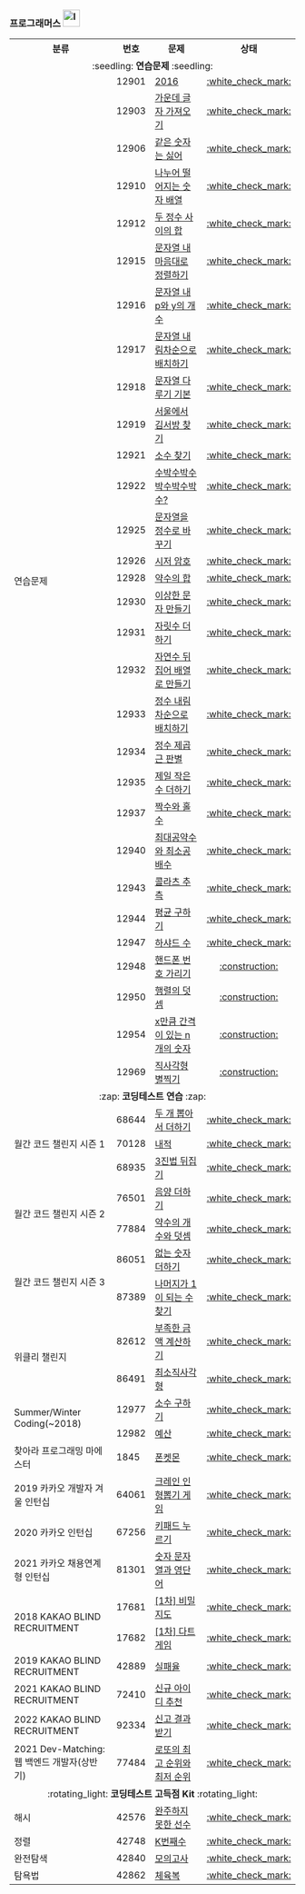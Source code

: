 ### 프로그래머스 <img width="30" alt="level_badge1" src="https://user-images.githubusercontent.com/104837715/171791682-13fc1d40-ea11-43e9-93b9-e932ec90fcdb.png">

<table>
      <tr>
          <th style="text-align: center">분류</th>
          <th style="text-align: center">번호</th>
          <th style="text-align: center">문제</th>
          <th style="text-align: center">상태</th>
      </tr>
      <tr>
          <td colspan="4" align="center">:seedling: <b>연습문제</b> :seedling:</td>
      </tr>
      <tr>
          <td rowspan="30">연습문제</td>
          <td>12901</td>
          <td><a href="https://programmers.co.kr/learn/courses/30/lessons/12901">2016</a></td>
          <td align="center"><a href="https://github.com/imyoi/DailyAlgorithm/blob/master/src/main/java/programmers/level1/Solution_Practice.java">:white_check_mark:</a></td>
      </tr>
      <tr>
          <td>12903</td>
          <td><a href="https://programmers.co.kr/learn/courses/30/lessons/12903">가운데 글자 가져오기</a></td>
          <td align="center"><a href="https://github.com/imyoi/DailyAlgorithm/blob/master/src/main/java/programmers/level1/Solution_Practice.java">:white_check_mark:</a></td>
      </tr>
      <tr>
          <td>12906</td>
          <td><a href="https://programmers.co.kr/learn/courses/30/lessons/12906">같은 숫자는 싫어</a></td>
          <td align="center"><a href="https://github.com/imyoi/DailyAlgorithm/blob/master/src/main/java/programmers/level1/Solution_Practice.java">:white_check_mark:</a></td>
      </tr>
      <tr>
          <td>12910</td>
          <td><a href="https://programmers.co.kr/learn/courses/30/lessons/12910">나누어 떨어지는 숫자 배열</a></td>
          <td align="center"><a href="https://github.com/imyoi/DailyAlgorithm/blob/master/src/main/java/programmers/level1/Solution_Practice.java">:white_check_mark:</a></td>
      </tr>
      <tr>
          <td>12912</td>
          <td><a href="https://programmers.co.kr/learn/courses/30/lessons/12912">두 정수 사이의 합</a></td>
          <td align="center"><a href="https://github.com/imyoi/DailyAlgorithm/blob/master/src/main/java/programmers/level1/Solution_Practice.java">:white_check_mark:</a></td>
      </tr>
      <tr>
          <td>12915</td>
          <td><a href="https://programmers.co.kr/learn/courses/30/lessons/12915">문자열 내 마음대로 정렬하기</a></td>
          <td align="center"><a href="https://github.com/imyoi/DailyAlgorithm/blob/master/src/main/java/programmers/level1/Solution_Practice.java">:white_check_mark:</a></td>
      </tr>
      <tr>
          <td>12916</td>
          <td><a href="https://programmers.co.kr/learn/courses/30/lessons/12916">문자열 내 p와 y의 개수</a></td>
          <td align="center"><a href="https://github.com/imyoi/DailyAlgorithm/blob/master/src/main/java/programmers/level1/Solution_Practice.java">:white_check_mark:</a></td>
      </tr>
      <tr>
          <td>12917</td>
          <td><a href="https://programmers.co.kr/learn/courses/30/lessons/12917">문자열 내림차순으로 배치하기</a></td>
          <td align="center"><a href="https://github.com/imyoi/DailyAlgorithm/blob/master/src/main/java/programmers/level1/Solution_Practice.java">:white_check_mark:</a></td>
      </tr>
      <tr>
          <td>12918</td>
          <td><a href="https://programmers.co.kr/learn/courses/30/lessons/12918">문자열 다루기 기본</a></td>
          <td align="center"><a href="https://github.com/imyoi/DailyAlgorithm/blob/master/src/main/java/programmers/level1/Solution_Practice.java">:white_check_mark:</a></td>
      </tr>
      <tr>
          <td>12919</td>
          <td><a href="https://programmers.co.kr/learn/courses/30/lessons/12919">서울에서 김서방 찾기</a></td>
          <td align="center"><a href="https://github.com/imyoi/DailyAlgorithm/blob/master/src/main/java/programmers/level1/Solution_Practice.java">:white_check_mark:</a></td>
      </tr>
      <tr>
          <td>12921</td>
          <td><a href="https://programmers.co.kr/learn/courses/30/lessons/12921">소수 찾기</a></td>
          <td align="center"><a href="https://github.com/imyoi/DailyAlgorithm/blob/master/src/main/java/programmers/level1/Solution_Practice.java">:white_check_mark:</a></td>
      </tr>
      <tr>
          <td>12922</td>
          <td><a href="https://programmers.co.kr/learn/courses/30/lessons/12922">수박수박수박수박수박수?</a></td>
          <td align="center"><a href="https://github.com/imyoi/DailyAlgorithm/blob/master/src/main/java/programmers/level1/Solution_Practice.java">:white_check_mark:</a></td>
      </tr>
      <tr>
          <td>12925</td>
          <td><a href="https://programmers.co.kr/learn/courses/30/lessons/12925">문자열을 정수로 바꾸기</a></td>
          <td align="center"><a href="https://github.com/imyoi/DailyAlgorithm/blob/master/src/main/java/programmers/level1/Solution_Practice.java">:white_check_mark:</a></td>
      </tr>
      <tr>
          <td>12926</td>
          <td><a href="https://programmers.co.kr/learn/courses/30/lessons/12926">시저 암호</a></td>
          <td align="center"><a href="https://github.com/imyoi/DailyAlgorithm/blob/master/src/main/java/programmers/level1/Solution_Practice.java">:white_check_mark:</a></td>
      </tr>
      <tr>
          <td>12928</td>
          <td><a href="https://programmers.co.kr/learn/courses/30/lessons/12928">약수의 합</a></td>
          <td align="center"><a href="https://github.com/imyoi/DailyAlgorithm/blob/master/src/main/java/programmers/level1/Solution_Practice.java">:white_check_mark:</a></td>
      </tr>
      <tr>
          <td>12930</td>
          <td><a href="https://programmers.co.kr/learn/courses/30/lessons/12930">이상한 문자 만들기</a></td>
          <td align="center"><a href="https://github.com/imyoi/DailyAlgorithm/blob/master/src/main/java/programmers/level1/Solution_Practice.java">:white_check_mark:</a></td>
      </tr>
      <tr>
          <td>12931</td>
          <td><a href="https://programmers.co.kr/learn/courses/30/lessons/12931">자릿수 더하기</a></td>
          <td align="center"><a href="https://github.com/imyoi/DailyAlgorithm/blob/master/src/main/java/programmers/level1/Solution_Practice.java">:white_check_mark:</a></td>
      </tr>
      <tr>
          <td>12932</td>
          <td><a href="https://programmers.co.kr/learn/courses/30/lessons/12932">자연수 뒤집어 배열로 만들기</a></td>
          <td align="center"><a href="https://github.com/imyoi/DailyAlgorithm/blob/master/src/main/java/programmers/level1/Solution_Practice.java">:white_check_mark:</a></td>
      </tr>
      <tr>
          <td>12933</td>
          <td><a href="https://programmers.co.kr/learn/courses/30/lessons/12933">정수 내림차순으로 배치하기</a></td>
          <td align="center"><a href="https://github.com/imyoi/DailyAlgorithm/blob/master/src/main/java/programmers/level1/Solution_Practice.java">:white_check_mark:</a></td>
      </tr>
      <tr>
          <td>12934</td>
          <td><a href="https://programmers.co.kr/learn/courses/30/lessons/12934">정수 제곱근 판별</a></td>
          <td align="center"><a href="https://github.com/imyoi/DailyAlgorithm/blob/master/src/main/java/programmers/level1/Solution_Practice.java">:white_check_mark:</a></td>
      </tr>
      <tr>
          <td>12935</td>
          <td><a href="https://programmers.co.kr/learn/courses/30/lessons/12935">제일 작은수 더하기</a></td>
          <td align="center"><a href="https://github.com/imyoi/DailyAlgorithm/blob/master/src/main/java/programmers/level1/Solution_Practice.java">:white_check_mark:</a></td>
      </tr>
      <tr>
          <td>12937</td>
          <td><a href="https://programmers.co.kr/learn/courses/30/lessons/12937">짝수와 홀수</a></td>
          <td align="center"><a href="https://github.com/imyoi/DailyAlgorithm/blob/master/src/main/java/programmers/level1/Solution_Practice.java">:white_check_mark:</a></td>
      </tr>
      <tr>
          <td>12940</td>
          <td><a href="https://programmers.co.kr/learn/courses/30/lessons/12940">최대공약수와 최소공배수</a></td>
          <td align="center"><a href="https://github.com/imyoi/DailyAlgorithm/blob/master/src/main/java/programmers/level1/Solution_Practice.java">:white_check_mark:</a></td>
      </tr>
      <tr>
          <td>12943</td>
          <td><a href="https://programmers.co.kr/learn/courses/30/lessons/12943">콜라츠 추측</a></td>
          <td align="center"><a href="https://github.com/imyoi/DailyAlgorithm/blob/master/src/main/java/programmers/level1/Solution_Practice.java">:white_check_mark:</a></td>
      </tr>
      <tr>
          <td>12944</td>
          <td><a href="https://programmers.co.kr/learn/courses/30/lessons/12944">평균 구하기</a></td>
          <td align="center"><a href="https://github.com/imyoi/DailyAlgorithm/blob/master/src/main/java/programmers/level1/Solution_Practice.java">:white_check_mark:</a></td>
      </tr>
      <tr>
          <td>12947</td>
          <td><a href="https://programmers.co.kr/learn/courses/30/lessons/12947">하샤드 수</a></td>
          <td align="center"><a href="https://github.com/imyoi/DailyAlgorithm/blob/master/src/main/java/programmers/level1/Solution_Practice.java">:white_check_mark:</a></td>
      </tr>
      <tr>
          <td>12948</td>
          <td><a href="https://programmers.co.kr/learn/courses/30/lessons/12948">핸드폰 번호 가리기</a></td>
          <td align="center"><a href="#">:construction:</a></td>
      </tr>
      <tr>
          <td>12950</td>
          <td><a href="https://programmers.co.kr/learn/courses/30/lessons/12950">행렬의 덧셈</a></td>
          <td align="center"><a href="#">:construction:</a></td>
      </tr>
      <tr>
          <td>12954</td>
          <td><a href="https://programmers.co.kr/learn/courses/30/lessons/12954">x만큼 간격이 있는 n개의 숫자</a></td>
          <td align="center"><a href="#">:construction:</a></td>
      </tr>
      <tr>
          <td>12969</td>
          <td><a href="https://programmers.co.kr/learn/courses/30/lessons/12969">직사각형 별찍기</a></td>
          <td align="center"><a href="#">:construction:</a></td>
      </tr>
      <tr>
          <td colspan="4" align="center">:zap: <b>코딩테스트 연습</b> :zap:</td>
      </tr>
      <!--Solution_MonthlyChallenge1-->
      <tr>
          <td rowspan="3">월간 코드 챌린지 시즌 1</td>
          <td>68644</td>
          <td><a href="https://programmers.co.kr/learn/courses/30/lessons/68644">두 개 뽑아서 더하기</a></td>
          <td align="center"><a href="https://github.com/imyoi/DailyAlgorithm/tree/master/src/main/java/programmers/level1/Solution_MonthlyChallenge1.java">:white_check_mark:</a></td>
      </tr>
      <tr>
          <td>70128</td>
          <td><a href="https://programmers.co.kr/learn/courses/30/lessons/70128">내적</a></td>
          <td align="center"><a href="https://github.com/imyoi/DailyAlgorithm/tree/master/src/main/java/programmers/level1/Solution_MonthlyChallenge1.java">:white_check_mark:</a></td>
      </tr>
      <tr>
          <td>68935</td>
          <td><a href="https://programmers.co.kr/learn/courses/30/lessons/68935">3진법 뒤집기</a></td>
          <td align="center"><a href="https://github.com/imyoi/DailyAlgorithm/tree/master/src/main/java/programmers/level1/Solution_MonthlyChallenge1.java">:white_check_mark:</a></td>
      </tr>
      <!--Solution_MonthlyChallenge2-->
      <tr>
          <td rowspan="2">월간 코드 챌린지 시즌 2</td>
          <td>76501</td>
          <td><a href="https://programmers.co.kr/learn/courses/30/lessons/76501">음양 더하기</a></td>
          <td align="center"><a href="https://github.com/imyoi/DailyAlgorithm/tree/master/src/main/java/programmers/level1/Solution_MonthlyChallenge2.java">:white_check_mark:</a></td>
      </tr>
      <tr>
          <td>77884</td>
          <td><a href="https://programmers.co.kr/learn/courses/30/lessons/77884">약수의 개수와 덧셈</a></td>
          <td align="center"><a href="https://github.com/imyoi/DailyAlgorithm/tree/master/src/main/java/programmers/level1/Solution_MonthlyChallenge2.java">:white_check_mark:</a></td>
      </tr>
      <!--Solution_MonthlyChallenge3-->
      <tr>
          <td rowspan="2">월간 코드 챌린지 시즌 3</td>
          <td>86051</td>
          <td><a href="https://programmers.co.kr/learn/courses/30/lessons/86051">없는 숫자 더하기</a></td>
          <td align="center"><a href="https://github.com/imyoi/DailyAlgorithm/tree/master/src/main/java/programmers/level1/Solution_MonthlyChallenge3.java">:white_check_mark:</a></td>
      </tr>
      <tr>
          <td>87389</td>
          <td><a href="https://programmers.co.kr/learn/courses/30/lessons/87389">나머지가 1이 되는 수 찾기</a></td>
          <td align="center"><a href="https://github.com/imyoi/DailyAlgorithm/tree/master/src/main/java/programmers/level1/Solution_MonthlyChallenge3.java">:white_check_mark:</a></td>
      </tr>
      <!--Solution_WeeklyChallenge-->
      <tr>
          <td rowspan="2">위클리 챌린지</td>
          <td>82612</td>
          <td><a href="https://programmers.co.kr/learn/courses/30/lessons/82612">부족한 금액 계산하기</a></td>
          <td align="center"><a href="https://github.com/imyoi/DailyAlgorithm/tree/master/src/main/java/programmers/level1/Solution_WeeklyChallenge.java">:white_check_mark:</a></td>
      </tr>
      <tr>
          <td>86491</td>
          <td><a href="https://programmers.co.kr/learn/courses/30/lessons/86491">최소직사각형</a></td>
          <td align="center"><a href="https://github.com/imyoi/DailyAlgorithm/tree/master/src/main/java/programmers/level1/Solution_WeeklyChallenge.java">:white_check_mark:</a></td>
      </tr>
      <!--Solution_SummerWinter2018-->
      <tr>
          <td rowspan="2">Summer/Winter Coding(~2018)</td>
          <td>12977</td>
          <td><a href="https://programmers.co.kr/learn/courses/30/lessons/12977">소수 구하기</a></td>
          <td align="center"><a href="https://github.com/imyoi/DailyAlgorithm/tree/master/src/main/java/programmers/level1/Solution_SummerWinter2018.java">:white_check_mark:</a></td>
      </tr>
      <tr>
          <td>12982</td>
          <td><a href="https://programmers.co.kr/learn/courses/30/lessons/12982">예산</a></td>
          <td align="center"><a href="https://github.com/imyoi/DailyAlgorithm/tree/master/src/main/java/programmers/level1/Solution_SummerWinter2018.java">:white_check_mark:</a></td>
      </tr>
      <!--Solution_Maester-->
      <tr>
          <td>찾아라 프로그래밍 마에스터</td>
          <td>1845</td>
          <td><a href="https://programmers.co.kr/learn/courses/30/lessons/1845">폰켓몬</a></td>
          <td align="center"><a href="https://github.com/imyoi/DailyAlgorithm/tree/master/src/main/java/programmers/level1/Solution_Maester.java">:white_check_mark:</a></td>
      </tr>
      <!--Solution_KakaoInternship2019-->
      <tr>
          <td>2019 카카오 개발자 겨울 인턴십</td>
          <td>64061</td>
          <td><a href="https://programmers.co.kr/learn/courses/30/lessons/64061">크레인 인형뽑기 게임</a></td>
          <td align="center"><a href="https://github.com/imyoi/DailyAlgorithm/tree/master/src/main/java/programmers/level1/Solution_KakaoInternship2019.java">:white_check_mark:</a></td>
      </tr>
      <!--Solution_KakaoInternship2020-->
      <tr>
          <td>2020 카카오 인턴십</td>
          <td>67256</td>
          <td><a href="https://programmers.co.kr/learn/courses/30/lessons/67256">키패드 누르기</a></td>
          <td align="center"><a href="https://github.com/imyoi/DailyAlgorithm/tree/master/src/main/java/programmers/level1/Solution_KakaoInternship2020.java">:white_check_mark:</a></td>
      </tr>
      <!--Solution_KakaoInternship2021-->
      <tr>
          <td>2021 카카오 채용연계형 인턴십</td>
          <td>81301</td>
          <td><a href="https://programmers.co.kr/learn/courses/30/lessons/81301">숫자 문자열과 영단어</a></td>
          <td align="center"><a href="https://github.com/imyoi/DailyAlgorithm/tree/master/src/main/java/programmers/level1/Solution_KakaoInternship2021.java">:white_check_mark:</a></td>
      </tr>
      <!--Solution_KakaoBlind2018-->
      <tr>
          <td rowspan="2">2018 KAKAO BLIND RECRUITMENT</td>
          <td>17681</td>
          <td><a href="https://programmers.co.kr/learn/courses/30/lessons/17681">[1차] 비밀지도</a></td>
          <td align="center"><a href="https://github.com/imyoi/DailyAlgorithm/tree/master/src/main/java/programmers/level1/Solution_KakaoBlind2018.java">:white_check_mark:</a></td>
      </tr>
      <tr>
          <td>17682</td>
          <td><a href="https://programmers.co.kr/learn/courses/30/lessons/17682">[1차] 다트게임</a></td>
          <td align="center"><a href="https://github.com/imyoi/DailyAlgorithm/tree/master/src/main/java/programmers/level1/Solution_KakaoBlind2018.java">:white_check_mark:</a></td>
      </tr>
      <!--Solution_KakaoBlind2019-->
      <tr>
          <td>2019 KAKAO BLIND RECRUITMENT</td>
          <td>42889</td>
          <td><a href="https://programmers.co.kr/learn/courses/30/lessons/42889">실패율</a></td>
          <td align="center"><a href="https://github.com/imyoi/DailyAlgorithm/tree/master/src/main/java/programmers/level1/Solution_KakaoBlind2019.java">:white_check_mark:</a></td>
      </tr>
      <!--Solution_KakaoBlind2021-->
      <tr>
          <td>2021 KAKAO BLIND RECRUITMENT</td>
          <td>72410</td>
          <td><a href="https://programmers.co.kr/learn/courses/30/lessons/72410">신규 아이디 추천</a></td>
          <td align="center"><a href="https://github.com/imyoi/DailyAlgorithm/tree/master/src/main/java/programmers/level1/Solution_KakaoBlind2021.java">:white_check_mark:</a></td>
      </tr>
      <!--Solution_KakaoBlind2022-->
      <tr>
          <td>2022 KAKAO BLIND RECRUITMENT</td>
          <td>92334</td>
          <td><a href="https://programmers.co.kr/learn/courses/30/lessons/92334">신고 결과 받기</a></td>
          <td align="center"><a href="https://github.com/imyoi/DailyAlgorithm/tree/master/src/main/java/programmers/level1/Solution_KakaoBlind2022.java">:white_check_mark:</a></td>
      </tr>
      <!--Solution_DevMatching2021 -->
      <tr>
          <td>2021 Dev-Matching: 웹 백엔드 개발자(상반기)</td>
          <td>77484</td>
          <td><a href="https://programmers.co.kr/learn/courses/30/lessons/77484">로또의 최고 순위와 최저 순위</a></td>
          <td align="center"><a href="https://github.com/imyoi/DailyAlgorithm/tree/master/src/main/java/programmers/level1/Solution_DevMatching2021.java">:white_check_mark:</a></td>
      </tr>
      <tr>
          <td colspan="4" align="center">:rotating_light: <b>코딩테스트 고득점 Kit</b> :rotating_light:</td>
      </tr>
      <!--Solution_AlgorithmKit-->
      <tr>
          <td>해시</td>
          <td>42576</td>
          <td><a href="https://programmers.co.kr/learn/courses/30/lessons/42576">완주하지 못한 선수</a></td>
          <td align="center"><a href="https://github.com/imyoi/DailyAlgorithm/tree/master/src/main/java/programmers/level1/Solution_AlgorithmKit.java">:white_check_mark:</a></td>
      </tr>
      <tr>
          <td>정렬</td>
          <td>42748</td>
          <td><a href="https://programmers.co.kr/learn/courses/30/lessons/42748">K번째수</a></td>
          <td align="center"><a href="https://github.com/imyoi/DailyAlgorithm/tree/master/src/main/java/programmers/level1/Solution_AlgorithmKit.java">:white_check_mark:</a></td>
      </tr>
      <tr>
          <td>완전탐색</td>
          <td>42840</td>
          <td><a href="https://programmers.co.kr/learn/courses/30/lessons/42840">모의고사</a></td>
          <td align="center"><a href="https://github.com/imyoi/DailyAlgorithm/tree/master/src/main/java/programmers/level1/Solution_AlgorithmKit.java">:white_check_mark:</a></td>
      </tr>
      <tr>
          <td>탐욕법</td>
          <td>42862</td>
          <td><a href="https://programmers.co.kr/learn/courses/30/lessons/42862">체육복</a></td>
          <td align="center"><a href="https://github.com/imyoi/DailyAlgorithm/tree/master/src/main/java/programmers/level1/Solution_AlgorithmKit.java">:white_check_mark:</a></td>
      </tr>
  </table>
